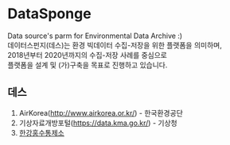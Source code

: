 # DataSponge
Data source's parm for Environmental Data Archive :)  
데이터스펀지(데스)는 환경 빅데이터 수집-저장을 위한 플랫폼을 의미하며,   
2018년부터 2020년까지의 수집-저장 사례를 중심으로  
플랫폼을 설계 및 (가)구축을 목표로 진행하고 있습니다.  
  
## 데스 
1. AirKorea(http://www.airkorea.or.kr/) - 한국환경공단
2. 기상자료개방포털(https://data.kma.go.kr/) - 기상청
3. [한강홍수통제소](http://www.hrfco.go.kr/main.do)
